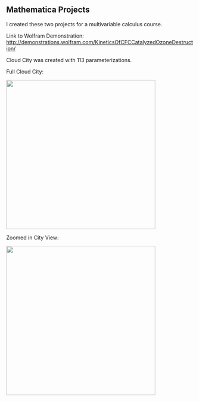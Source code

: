 ## Mathematica Projects
I created these two projects for a multivariable calculus course.

Link to Wolfram Demonstration: http://demonstrations.wolfram.com/KineticsOfCFCCatalyzedOzoneDestruction/

Cloud City was created with 113 parameterizations.

Full Cloud City: 

<img src="http://i.imgur.com/q0bp4Gf.png" width="400">

Zoomed in City View: 

<img src="http://i.imgur.com/Skx7l3K.png" width="400">
